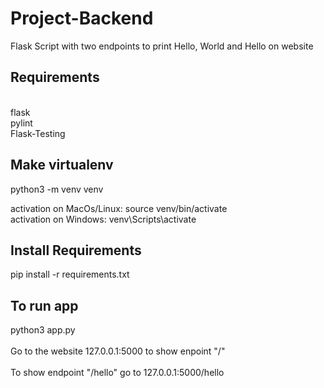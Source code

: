 # Project-Backend
Flask Script with two endpoints to print Hello, World and Hello <Name> on website

<h2>Requirements</h2> 
 <br>
flask <br>
pylint<br>
Flask-Testing

<h2>Make virtualenv</h2>

python3 -m venv venv

activation on MacOs/Linux: source venv/bin/activate <br>
activation on Windows: venv\Scripts\activate

<h2>Install Requirements</h2>

pip install -r requirements.txt

<h2>To run app</h2>
python3 app.py<br><br>
Go to the website 127.0.0.1:5000 to show enpoint "/" <br><br>
To show endpoint "/hello" go to 127.0.0.1:5000/hello
